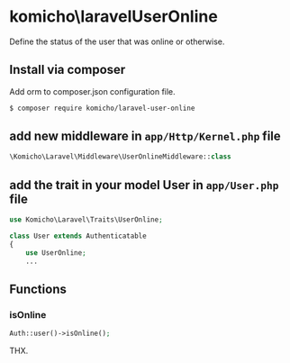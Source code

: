 # komicho\laravelUserOnline
Define the status of the user that was online or otherwise.

## Install via composer
Add orm to composer.json configuration file.

```bash
$ composer require komicho/laravel-user-online
```

## add new middleware in `app/Http/Kernel.php` file
```php
\Komicho\Laravel\Middleware\UserOnlineMiddleware::class
```

## add the trait in your model User in `app/User.php` file
```php
use Komicho\Laravel\Traits\UserOnline;

class User extends Authenticatable
{
    use UserOnline;
    ...
```

## Functions

### isOnline
```php
Auth::user()->isOnline();
```

THX.